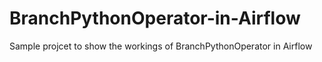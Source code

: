 # BranchPythonOperator-in-Airflow
Sample projcet to show the workings of BranchPythonOperator in Airflow
